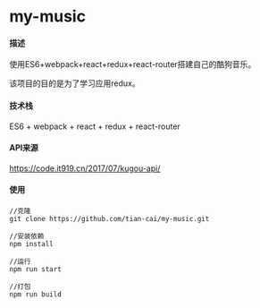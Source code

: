 # my-music
#### 描述
使用ES6+webpack+react+redux+react-router搭建自己的酷狗音乐。

该项目的目的是为了学习应用redux。

#### 技术栈
ES6 + webpack + react + redux + react-router

#### API来源
https://code.it919.cn/2017/07/kugou-api/

#### 使用
```
//克隆
git clone https://github.com/tian-cai/my-music.git

//安装依赖
npm install

//运行
npm run start

//打包
npm run build

```

